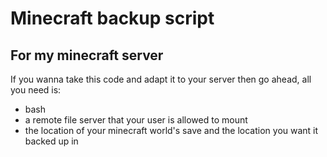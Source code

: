 # Minecraft backup script
## For my minecraft server

If you wanna take this code and adapt it to your server then go ahead, all you need is:

- bash
- a remote file server that your user is allowed to mount
- the location of your minecraft world's save and the location you want it backed up in
